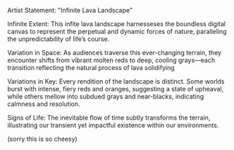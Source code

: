Artist Statement: "Infinite Lava Landscape"

Infinite Extent:
This infite lava landscape harnesseses the boundless digital canvas to represent the perpetual and dynamic forces of nature, paralleling the unpredictability of life’s course.

Variation in Space:
As audiences traverse this ever-changing terrain, they encounter shifts from vibrant molten reds to deep, cooling grays—each transition reflecting the natural process of lava solidifying

Variations in Key:
Every rendition of the landscape is distinct. Some worlds burst with intense, fiery reds and oranges, suggesting a state of upheaval, while others mellow into subdued grays and near-blacks, indicating calmness and resolution. 

Signs of Life:
The inevitable flow of time subtly transforms the terrain, illustrating our transient yet impactful existence within our environments.

(sorry this is so cheesy)